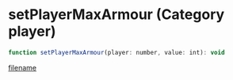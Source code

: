 # setPlayerMaxArmour (Category player)

```js
function setPlayerMaxArmour(player: number, value: int): void
```

[filename](setPlayerMaxArmour_m.md ':include')